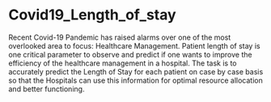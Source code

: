 # Covid19_Length_of_stay
Recent Covid-19 Pandemic has raised alarms over one of the most overlooked area to focus: Healthcare Management. Patient length of stay is one critical parameter to observe and predict if one wants to improve the efficiency of the healthcare management in a hospital.
The task is to accurately predict the Length of Stay for each patient on case by case basis so that the Hospitals can use this information for optimal resource allocation and better functioning. 
